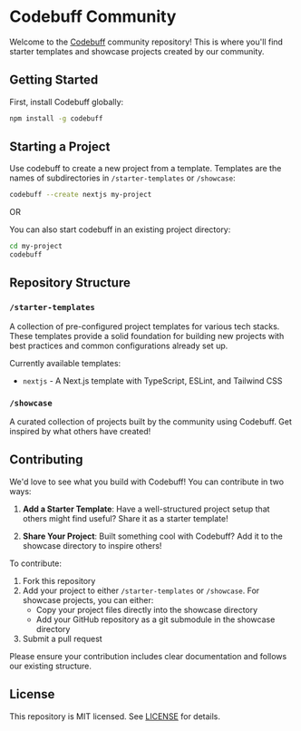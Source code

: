 # Codebuff Community

Welcome to the [Codebuff](https://codebuff.com) community repository! This is where you'll find starter templates and showcase projects created by our community.

## Getting Started

First, install Codebuff globally:

```bash
npm install -g codebuff
```

## Starting a Project

Use codebuff to create a new project from a template. Templates are the names of subdirectories in `/starter-templates` or `/showcase`:
```bash
codebuff --create nextjs my-project
```

OR

You can also start codebuff in an existing project directory:
```bash
cd my-project
codebuff
```

## Repository Structure

### `/starter-templates`

A collection of pre-configured project templates for various tech stacks. These templates provide a solid foundation for building new projects with best practices and common configurations already set up.

Currently available templates:
- `nextjs` - A Next.js template with TypeScript, ESLint, and Tailwind CSS

### `/showcase`

A curated collection of projects built by the community using Codebuff. Get inspired by what others have created!

## Contributing

We'd love to see what you build with Codebuff! You can contribute in two ways:

1. **Add a Starter Template**: Have a well-structured project setup that others might find useful? Share it as a starter template!

2. **Share Your Project**: Built something cool with Codebuff? Add it to the showcase directory to inspire others!

To contribute:
1. Fork this repository
2. Add your project to either `/starter-templates` or `/showcase`. For showcase projects, you can either:
   - Copy your project files directly into the showcase directory
   - Add your GitHub repository as a git submodule in the showcase directory
3. Submit a pull request

Please ensure your contribution includes clear documentation and follows our existing structure.

## License

This repository is MIT licensed. See [LICENSE](./LICENSE) for details.
